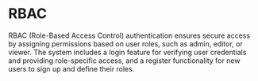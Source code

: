 # RBAC
RBAC (Role-Based Access Control) authentication ensures secure access by assigning permissions based on user roles, such as admin, editor, or viewer. The system includes a login feature for verifying user credentials and providing role-specific access, and a register functionality for new users to sign up and define their roles. 
